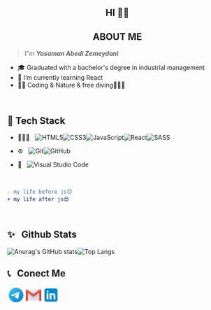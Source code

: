 <h2 align = "center">HI 🖐🏻</h2>
<h2 align = "center">ABOUT ME</h2>

>  I"m ***Yasaman Abedi Zemeydani*** 

- 🎓 Graduated with a bachelor's degree in industrial management
- 🌱 I’m currently learning React
- ✍🏻 Coding & Nature & free diving🏊🏻‍♀️

<br />

<h2>🔧 Tech Stack </h2>


- 👩🏻‍💻 &nbsp; ![HTML5](https://img.shields.io/badge/html5-%23E34F26.svg?style=for-the-badge&logo=html5&logoColor=white)![CSS3](https://img.shields.io/badge/css3-%231572B6.svg?style=for-the-badge&logo=css3&logoColor=white)![JavaScript](https://img.shields.io/badge/javascript-%23323330.svg?style=for-the-badge&logo=javascript&logoColor=%23F7DF1E)![React](https://img.shields.io/badge/react-%2320232a.svg?style=for-the-badge&logo=react&logoColor=%2361DAFB)![SASS](https://img.shields.io/badge/SASS-hotpink.svg?style=for-the-badge&logo=SASS&logoColor=white)

- ⚙  &nbsp; ![Git](https://img.shields.io/badge/git-%23F05033.svg?style=for-the-badge&logo=git&logoColor=white)![GitHub](https://img.shields.io/badge/github-%23121011.svg?style=for-the-badge&logo=github&logoColor=white)

- 🔧 &nbsp; ![Visual Studio Code](https://img.shields.io/badge/Visual%20Studio%20Code-0078d7.svg?style=for-the-badge&logo=visual-studio-code&logoColor=white)


<br />


```diff
- my life before js😞
+ my life after js😍 
```
<br />

<h2>✨ &nbsp; Github Stats</h2>

![Anurag's GitHub stats](https://github-readme-stats.vercel.app/api?username=asaman471&show_icons=true&theme=radical)![Top Langs](https://github-readme-stats.vercel.app/api/top-langs/?username=Yasaman471&layout=compact)



<h2>📞 &nbsp; Conect  Me</h2>

<a href="https://t.me/Yasaman471">
    <img align="left" width="40px" src="https://github.com/Yasaman471/Yasaman471/blob/main/icons8-telegram-96.png?raw=true" />
</a>
<a href="https://Yasaman471">
    <img align="left" width="40px" src="https://github.com/Yasaman471/Yasaman471/blob/main/icons8-gmail-100.png?raw=true" />
</a>
<a href="https://www.linkedin.com/in/yasaman-abedi-459763243">
    <img align="left" width="40px" src="https://github.com/Yasaman471/Yasaman471/blob/main/icons8-linkedin-96.png?raw=true" />
</a>
